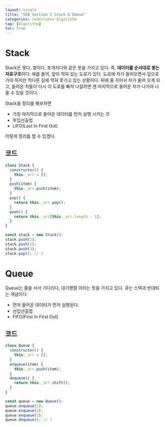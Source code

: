 ```yaml
---
layout: single
title: "SEB Section 2 Stack & Queue"
categories: codestates-Algorithm
tag: [Algorithm]
toc: true
---
```


# Stack

Stack은 쌓다, 쌓이다, 포개지다와 같은 뜻을 가지고 있다. 즉, **데이터를 순서대로 쌓는 자료구조**이다.
예를 들어, 앞이 막혀 있는 도로가 있다. 도로에 차가 들어오면서 앞으로 가야 하지만 막다른 길에 막혀 못가고 있는 상황이다.
뒤에 줄 지어서 차가 들어 오게 되고, 들어온 차들이 다시 이 도로를 빠져 나갈려면 맨 마지막으로 들어온 차가 나가야 나올 수 있을 것이다.

Stack을 정리를 해보자면

- 가장 마지막으로 들어온 데이터를 먼저 실행 시키는 것
- 후입선출법
- LIFO(Last In First Out)

이렇게 정리를 할 수 있겠다.

## 코드

```js
class Stack {
  constructor() {
    this._arr = [];
  }
  push(item) {
    this._arr.push(item);
  }
  pop() {
    return this._arr.pop();
  }
  peek() {
    return this._arr[this._arr.length - 1];
  }
}

const stack = new Stack();
stack.push(1);
stack.push(2);
stack.push(3);
stack.pop(); // 3
```

# Queue

Queue는 줄을 서서 기다리다, 대기행렬 이라는 뜻을 가지고 있다. 큐는 스택과 반대되는 개념이다.

- 먼저 들어온 데이터가 먼저 실행된다.
- 선입선출법
- FIFO(First In First Out)

## 코드

```js
class Queue {
  constructor() {
    this._arr = [];
  }
  enqueue(item) {
    this._arr.push(item);
  }
  dequeue() {
    return this._arr.shift();
  }
}

const queue = new Queue();
queue.enqueue(1);
queue.enqueue(2);
queue.enqueue(3);
queue.dequeue(); // 1
```
